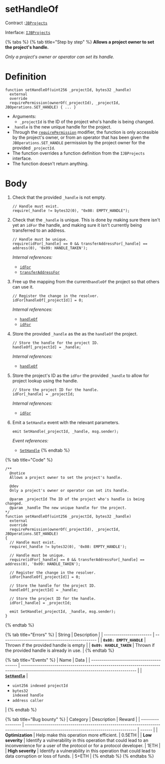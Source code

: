 # setHandleOf

Contract :[`JBProjects`](../)

Interface: [`IJBProjects`](../../../../interfaces/ijbprojects.md)

{% tabs %}
{% tab title="Step by step" %}
**Allows a project owner to set the project's handle.**

_Only a project's owner or operator can set its handle._

# Definition

```solidity
function setHandleOf(uint256 _projectId, bytes32 _handle)
  external
  override
  requirePermission(ownerOf(_projectId), _projectId, JBOperations.SET_HANDLE) { ... }
```

* Arguments:
  * `_projectId` is the ID of the project who's handle is being changed.
* `_handle` is the new unique handle for the project.
* Through the [`requirePermission`](../../or-abstract/jboperatable/modifiers/requirepermission.md) modifier, the function is only accessible by the project's owner, or from an operator that has been given the `JBOperations.SET_HANDLE` permission by the project owner for the provided `_projectId`.
* The function overrides a function definition from the `IJBProjects` interface.
* The function doesn't return anything.

# Body

1.  Check that the provided `_handle` is not empty.

    ```solidity
    // Handle must exist.
    require(_handle != bytes32(0), "0x08: EMPTY_HANDLE");
    ```
2.  Check that the `_handle` is unique. This is done by making sure there isn't yet an `idFor` the handle, and making sure it isn't currently being transferred to an address.

    ```solidity
    // Handle must be unique.
    require(idFor[_handle] == 0 && transferAddressFor[_handle] == address(0), '0x09: HANDLE_TAKEN');
    ```

    _Internal references:_

    * [`idFor`](../properties/idfor.md)
    * [`transferAddressFor`](../properties/transferaddressfor.md)
3.  Free up the mapping from the current`handleOf` the project so that others can use it.

    ```solidity
    // Register the change in the resolver.
    idFor[handleOf[_projectId]] = 0;
    ```

    _Internal references:_

    * [`handleOf`](../properties/handleof.md)
    * [`idFor`](../properties/idfor.md)
4.  Store the provided `_handle` as the as the `handleOf` the project.

    ```solidity
    // Store the handle for the project ID.
    handleOf[_projectId] = _handle;
    ```

    _Internal references:_

    * [`handleOf`](../properties/handleof.md)
5.  Store the project's ID as the `idFor` the provided `_handle` to allow for project lookup using the handle.

    ```solidity
    // Store the project ID for the handle.
    idFor[_handle] = _projectId;
    ```

    _Internal references:_

    * [`idFor`](../properties/idfor.md)
6.  Emit a `SetHandle` event with the relevant parameters.

    ```solidity
    emit SetHandle(_projectId, _handle, msg.sender);
    ```

    _Event references:_

    * [`SetHandle`](../events/sethandle.md)
{% endtab %}

{% tab title="Code" %}
```solidity
/**
  @notice 
  Allows a project owner to set the project's handle.

  @dev 
  Only a project's owner or operator can set its handle.

  @param _projectId The ID of the project who's handle is being changed.
  @param _handle The new unique handle for the project.
*/
function setHandleOf(uint256 _projectId, bytes32 _handle)
  external
  override
  requirePermission(ownerOf(_projectId), _projectId, JBOperations.SET_HANDLE)
{
  // Handle must exist.
  require(_handle != bytes32(0), '0x08: EMPTY_HANDLE');

  // Handle must be unique.
  require(idFor[_handle] == 0 && transferAddressFor[_handle] == address(0), '0x09: HANDLE_TAKEN');

  // Register the change in the resolver.
  idFor[handleOf[_projectId]] = 0;

  // Store the handle for the project ID.
  handleOf[_projectId] = _handle;

  // Store the project ID for the handle.
  idFor[_handle] = _projectId;

  emit SetHandle(_projectId, _handle, msg.sender);
}
```
{% endtab %}

{% tab title="Errors" %}
| String                   | Description                                      |
| ------------------------ | ------------------------------------------------ |
| **`0x08: EMPTY_HANDLE`** | Thrown if the provided handle is empty           |
| **`0x09: HANDLE_TAKEN`** | Thrown if the provided handle is already in use. |
{% endtab %}

{% tab title="Events" %}
| Name                                      | Data                                                                                                                                     |
| ----------------------------------------- | ---------------------------------------------------------------------------------------------------------------------------------------- |
| [**`SetHandle`**](../events/sethandle.md) | <ul><li><code>uint256 indexed projectId</code></li><li><code>bytes32 indexed handle</code></li><li><code>address caller</code></li></ul> |
{% endtab %}

{% tab title="Bug bounty" %}
| Category          | Description                                                                                                                            | Reward |
| ----------------- | -------------------------------------------------------------------------------------------------------------------------------------- | ------ |
| **Optimization**  | Help make this operation more efficient.                                                                                               | 0.5ETH |
| **Low severity**  | Identify a vulnerability in this operation that could lead to an inconvenience for a user of the protocol or for a protocol developer. | 1ETH   |
| **High severity** | Identify a vulnerability in this operation that could lead to data corruption or loss of funds.                                        | 5+ETH  |
{% endtab %}
{% endtabs %}
